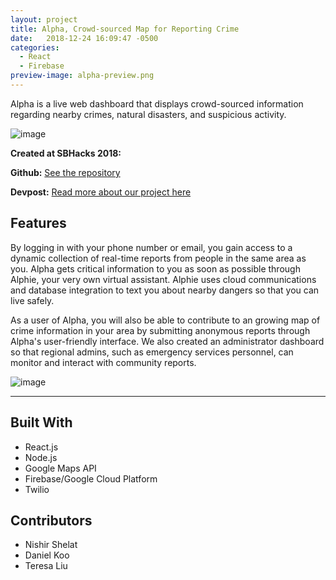 ```yaml
---
layout: project
title: Alpha, Crowd-sourced Map for Reporting Crime
date:   2018-12-24 16:09:47 -0500
categories:
  - React
  - Firebase
preview-image: alpha-preview.png
---
```


Alpha is a live web dashboard that displays crowd-sourced information regarding nearby crimes, natural disasters, and suspicious activity. <!-- more -->

![image](https://user-images.githubusercontent.com/22362476/50543625-7b73a380-0bab-11e9-9729-f981fe9d40e2.png)

**Created at SBHacks 2018:**

**Github:** [See the repository](https://github.com/Raghav-Maheshwari/treehacks2017)

**Devpost:** [Read more about our project here](https://devpost.com/software/hot-dog)    

## Features

By logging in with your phone number or email, you gain access to a dynamic collection of real-time reports from people in the same area as you. Alpha gets critical information to you as soon as possible through Alphie, your very own virtual assistant. Alphie uses cloud communications and database integration to text you about nearby dangers so that you can live safely.

As a user of Alpha, you will also be able to contribute to an growing map of crime information in your area by submitting anonymous reports through Alpha's user-friendly interface. We also created an administrator dashboard so that regional admins, such as emergency services personnel, can monitor and interact with community reports.

![image](https://user-images.githubusercontent.com/22362476/50543633-b675d700-0bab-11e9-8fbf-15e7b7a7a878.png)

---

## Built With
- React.js
- Node.js
- Google Maps API
- Firebase/Google Cloud Platform
- Twilio

## Contributors
- Nishir Shelat
- Daniel Koo
- Teresa Liu